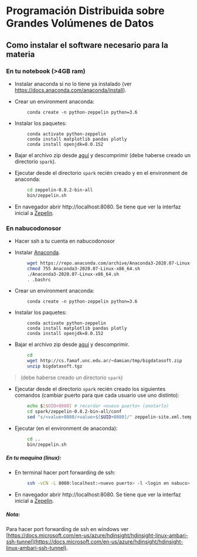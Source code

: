 # Programación Distribuida sobre Grandes Volúmenes de Datos

## Como instalar el software necesario para la materia

### En tu notebook (>4GB ram)

* Instalar anaconda si no lo tiene ya instalado (ver https://docs.anaconda.com/anaconda/install).

* Crear un environment anaconda:  
```
        conda create -n python-zeppelin python=3.6
```

* Instalar los paquetes:
```
        conda activate python-zeppelin
        conda install matplotlib pandas plotly
        conda install openjdk=8.0.152
```

* Bajar el archivo zip desde [aguí](http://cs.famaf.unc.edu.ar/~damian/tmp/bigdatasoft.zip) y descomprimir
(debe haberse creado un directorio `spark`).

* Ejecutar desde el directorio `spark` recién creado y en el environment de anaconda:
```sh
        cd zeppelin-0.8.2-bin-all
        bin/zeppelin.sh
```

* En navegador abrir http://localhost:8080.
  Se tiene que ver la interfaz inicial a [Zepelin](https://zeppelin.apache.org/docs/0.8.2/quickstart/explore_ui.html).


### En nabucodonosor

* Hacer ssh a tu cuenta en nabucodonosor

* Instalar [Anaconda](https://www.anaconda.com).
```sh
        wget https://repo.anaconda.com/archive/Anaconda3-2020.07-Linux-x86_64.sh
        chmod 755 Anaconda3-2020.07-Linux-x86_64.sh
        ./Anaconda3-2020.07-Linux-x86_64.sh
        . .bashrc
```

* Crear un environment anaconda:  
```
        conda create -n python-zeppelin python=3.6
```

* Instalar los paquetes:
```
        conda activate python-zeppelin
        conda install matplotlib pandas plotly
        conda install openjdk=8.0.152
```

* Bajar el archivo zip desde [aguí](http://...) y descomprimir.
```sh
        cd
        wget http://cs.famaf.unc.edu.ar/~damian/tmp/bigdatasoft.zip
        unzip bigdatasoft.tgz
``` 
> (debe haberse creado un directorio `spark`)

* Ejecutar desde el directorio `spark` recién creado los siguientes comandos (cambiar puerto para que cada usuario use uno distinto):
```sh
        echo $[$UID+8080] # recordar <nuevo puerto> (anotarlo)
        cd spark/zeppelin-0.8.2-bin-all/conf
        sed "s/<value>8080/<value>$[$UID+8080]/" zeppelin-site.xml.template > zeppelin-site.xml
```

* Ejecutar (en el environment de anaconda):
```sh
        cd ..
        bin/zeppelin.sh
```

##### En tu maquina (linux):

* En terminal hacer port forwarding de ssh:
```sh
        ssh -vCN -L 8080:localhost:<nuevo puerto> -l <login en nabuco> nabucodonosor.ccad.unc.edu.ar
```

* En navegador abrir http://localhost:8080.
  Se tiene que ver la interfaz inicial a [Zepelin](https://zeppelin.apache.org/docs/0.8.2/quickstart/explore_ui.html).

##### Nota: 
Para hacer port forwarding de ssh en windows ver [https://docs.microsoft.com/en-us/azure/hdinsight/hdinsight-linux-ambari-ssh-tunnel](https://docs.microsoft.com/en-us/azure/hdinsight/hdinsight-linux-ambari-ssh-tunnel).
